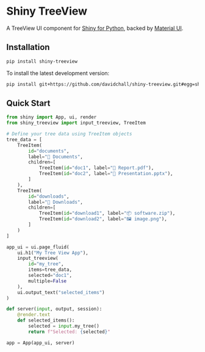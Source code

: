 # Shiny TreeView

A TreeView UI component for [Shiny for Python](https://shiny.posit.co/py/), backed by [Material UI](https://mui.com/x/react-tree-view/).

## Installation

```sh
pip install shiny-treeview
```

To install the latest development version:

```sh
pip install git+https://github.com/davidchall/shiny-treeview.git#egg=shiny_treeview
```

## Quick Start

```python
from shiny import App, ui, render
from shiny_treeview import input_treeview, TreeItem

# Define your tree data using TreeItem objects
tree_data = [
    TreeItem(
        id="documents",
        label="📁 Documents",
        children=[
            TreeItem(id="doc1", label="📄 Report.pdf"),
            TreeItem(id="doc2", label="📄 Presentation.pptx"),
        ]
    ),
    TreeItem(
        id="downloads",
        label="📁 Downloads",
        children=[
            TreeItem(id="download1", label="📦 software.zip"),
            TreeItem(id="download2", label="🖼️ image.png"),
        ]
    )
]

app_ui = ui.page_fluid(
    ui.h1("My Tree View App"),
    input_treeview(
        id="my_tree",
        items=tree_data,
        selected="doc1",
        multiple=False
    ),
    ui.output_text("selected_items")
)

def server(input, output, session):
    @render.text
    def selected_items():
        selected = input.my_tree()
        return f"Selected: {selected}"

app = App(app_ui, server)
```

